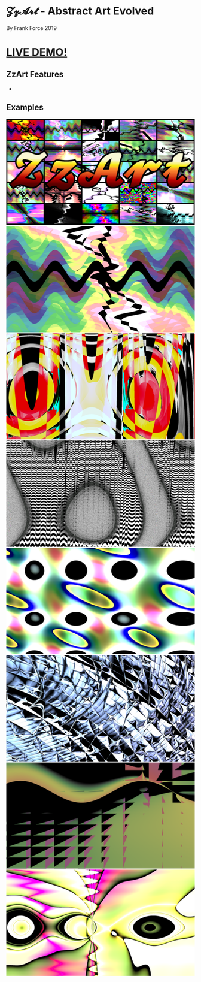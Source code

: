 # 𝓩𝔃𝓐𝓻𝓽 - Abstract Art Evolved
By Frank Force 2019

# [LIVE DEMO!](https://zzart.3d2k.com)

## ZzArt Features

- 

## Examples

![Example](/examples/1.png)
![Example](/examples/2.png)
![Example](/examples/3.png)
![Example](/examples/4.png)
![Example](/examples/5.png)
![Example](/examples/6.png)
![Example](/examples/7.png)
![Example](/examples/8.png)
